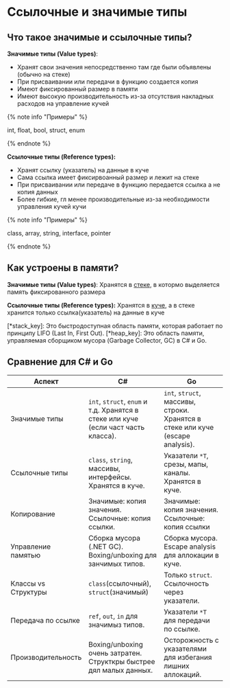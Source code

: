 # Ссылочные и значимые типы

## Что такое значимые и ссылочные типы?
**Значимые типы (Value types)**:
- Хранят свои значения непосредственно там где были объявлены (обычно на стеке)
- При присваивании или передачи в функцию создается копия
- Имеют фиксированный размер в памяти
- Имеют высокую производительность из-за отсутствия накладных расходов на управление кучей

{% note info "Примеры" %}

int, float, bool, struct, enum

{% endnote %}

**Ссылочные типы (Reference types):**
- Хранят ссылку (указатель) на данные в куче
- Сама ссылка имеет фиксирвоанный размер и лежит на стеке
- При присваивании или передаче в функцию передается ссылка а не копия данных
- Более гибкие, гл менее производительные из-за необходимости управления кучей кучи

{% note info "Примеры" %}

class, array, string, interface, pointer

{% endnote %}

## Как устроены в памяти?
**Значимые типы (Value types)**:
Хранятся в [стеке](*stack_key), в котормо выделяется память фиксированного размера

**Ссылочные типы (Reference types):**
Хранятся в [куче](*heap_key), а в стеке хранится только ссылка(указатель) на данные в куче

[*stack_key]: Это быстродоступная область памяти, которая работает по принципу LIFO (Last In, First Out).
[*heap_key]: Это область памяти, управляемая сборщиком мусора (Garbage Collector, GC) в C# и Go.

## Сравнение для C# и Go
|Аспект|C#|Go|
|---|---|---|
|Значимые типы|`int`, `struct`, `enum` и т.д. Хранятся в стеке или куче (если част часть класса).|`int`, `struct`, массивы, строки. Хранятся в стеке или куче (escape analysis).|
|Ссылочные типы|`class`, `string`, массивы, интерфейсы. Хранятся в куче.|Указатели `*T`, срезы, мапы, каналы. Хранятся в куче.|
|Копирование|Значимые: копия значения. Ссылочные: копия ссылки.|Значимые: копия значения. Ссылочные: копия ссылки|
|Управление памятью|Сборка мусора (.NET GC). Boxing/unboxing для занчимых типов.|Сборка мусора. Escape analysis для аллокации в куче.|
|Классы vs Структуры|`class`(ссылочный), `struct`(значимый)|Только `struct`. Ссылочность через указатели.|
|Передача по ссылке|`ref`, `out`, `in` для значимыз типов.|Указатели `*T` для передачи по ссылке.|
|Производительность|Boxing/unboxing очень затратен. Структкры быстрее дял малых данных.|Осторожность с указателями для избегания лишних аллокаций.|